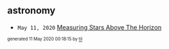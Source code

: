 ## astronomy

* <code>May 11, 2020</code> [Measuring Stars Above The Horizon](2020-05-11T00-17-00-measuring-stars-above-the-horizon.md)

<sup><sub>generated 11 May 2020 00:18:15 by <a href='https://github.com/senorprogrammer/til'>til</a></sub></sup>

